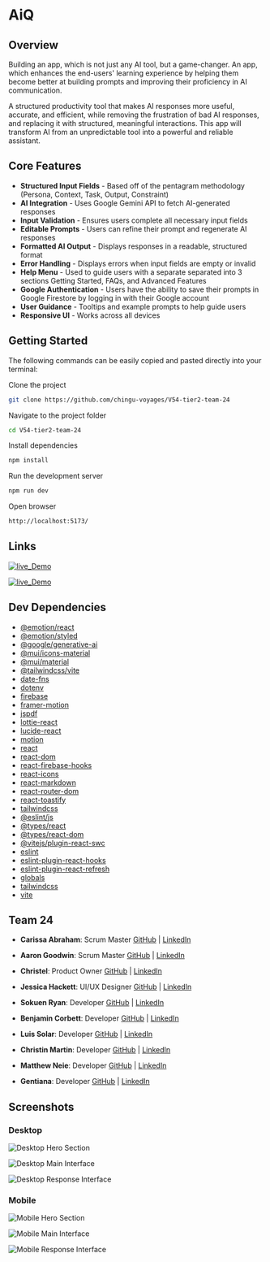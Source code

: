 # AiQ

## Overview

Building an app, which is not just any AI tool, but a game-changer. An app, which enhances the end-users' learning experience by helping them become better at building prompts and improving their proficiency in AI communication.

A structured productivity tool that makes AI responses more useful, accurate, and efficient, while removing the frustration of bad AI responses, and replacing it with structured, meaningful interactions. This app will transform AI from an unpredictable tool into a powerful and reliable assistant.

## Core Features

- **Structured Input Fields** - Based off of the pentagram methodology (Persona, Context, Task, Output, Constraint)
- **AI Integration** - Uses Google Gemini API to fetch AI-generated responses
- **Input Validation** - Ensures users complete all necessary input fields
- **Editable Prompts** - Users can refine their prompt and regenerate AI responses
- **Formatted AI Output** - Displays responses in a readable, structured format
- **Error Handling** - Displays errors when input fields are empty or invalid
- **Help Menu** - Used to guide users with a separate separated into 3 sections Getting Started, FAQs, and Advanced Features
- **Google Authentication** - Users have the ability to save their prompts in Google Firestore by logging in with their Google account
- **User Guidance** - Tooltips and example prompts to help guide users
- **Responsive UI** - Works across all devices

## Getting Started

The following commands can be easily copied and pasted directly into your terminal:

Clone the project

```bash
git clone https://github.com/chingu-voyages/V54-tier2-team-24
```

Navigate to the project folder

```bash
cd V54-tier2-team-24
```

Install dependencies

```bash
npm install
```

Run the development server

```bash
npm run dev
```

Open browser

```bash
http://localhost:5173/
```

## Links

[![live_Demo](https://img.shields.io/badge/AIQ_live_Demo-0?style=for-the-badge&logo=ko-fi&logoColor=white)](https://getaiq.netlify.app/)

[![live_Demo](https://img.shields.io/badge/Chingu-003?style=for-the-badge&logo=ko-fi&logoColor=white)](https://www.chingu.io/)

## Dev Dependencies

- [@emotion/react](https://emotion.sh/docs/@emotion/react)
- [@emotion/styled](https://emotion.sh/docs/@emotion/styled)
- [@google/generative-ai](https://github.com/google/generative-ai-js)
- [@mui/icons-material](https://mui.com/material-ui/material-icons/)
- [@mui/material](https://mui.com/)
- [@tailwindcss/vite](https://github.com/tailwindlabs/tailwindcss-vite)
- [date-fns](https://date-fns.org/)
- [dotenv](https://github.com/motdotla/dotenv)
- [firebase](https://firebase.google.com/)
- [framer-motion](https://www.framer.com/motion/)
- [jspdf](https://github.com/parallax/jsPDF)
- [lottie-react](https://github.com/Gamote/lottie-react)
- [lucide-react](https://lucide.dev/guide/packages/lucide-react)
- [motion](https://github.com/framer/motion)
- [react](https://react.dev/)
- [react-dom](https://react.dev/)
- [react-firebase-hooks](https://github.com/CSFrequency/react-firebase-hooks)
- [react-icons](https://react-icons.github.io/react-icons/)
- [react-markdown](https://github.com/remarkjs/react-markdown)
- [react-router-dom](https://reactrouter.com/)
- [react-toastify](https://fkhadra.github.io/react-toastify/introduction)
- [tailwindcss](https://tailwindcss.com/)
- [@eslint/js](https://eslint.org/docs/latest/use/getting-started)
- [@types/react](https://github.com/DefinitelyTyped/DefinitelyTyped/tree/master/types/react)
- [@types/react-dom](https://github.com/DefinitelyTyped/DefinitelyTyped/tree/master/types/react-dom)
- [@vitejs/plugin-react-swc](https://github.com/vitejs/vite-plugin-react-swc)
- [eslint](https://eslint.org/)
- [eslint-plugin-react-hooks](https://www.npmjs.com/package/eslint-plugin-react-hooks)
- [eslint-plugin-react-refresh](https://github.com/ArnaudBarre/eslint-plugin-react-refresh)
- [globals](https://github.com/sindresorhus/globals)
- [tailwindcss](https://tailwindcss.com/)
- [vite](https://vitejs.dev/)

## Team 24

- **Carissa Abraham**: Scrum Master [GitHub](https://github.com/carissayeaaa) | [LinkedIn](https://www.linkedin.com/in/carissa-abraham/)
- **Aaron Goodwin**: Scrum Master [GitHub](https://github.com/tradingwait) | [LinkedIn](https://www.linkedin.com/in/goodwinaaron/)
- **Christel**: Product Owner [GitHub](https://github.com/christel-l) | [LinkedIn](https://www.linkedin.com/in/welahlookymba/)

- **Jessica Hackett**: UI/UX Designer [GitHub](https://github.com/mooglemoxie0018) | [LinkedIn](https://www.linkedin.com/in/jessica-hackett-6725a4325/)
- **Sokuen Ryan**: Developer [GitHub](https://github.com/sokuenryan) | [LinkedIn](https://linkedin.com/in/sokuenryan)
- **Benjamin Corbett**: Developer [GitHub](https://github.com/bcsurf2822) | [LinkedIn](https://linkedin.com/in/benjamin-corbett-84822424a/)
- **Luis Solar**: Developer [GitHub](https://github.com/solarluiso) | [LinkedIn](https://www.linkedin.com/in/solarluiso/)
- **Christin Martin**: Developer [GitHub](https://github.com/Christin-paige) | [LinkedIn](https://www.linkedin.com/in/christin-martin/)
- **Matthew Neie**: Developer [GitHub](https://github.com/MatthewNeie) | [LinkedIn](https://linkedin.com/in/matthew-neie)
- **Gentiana**: Developer [GitHub](https://github.com/gentianaZ1) | [LinkedIn](https://www.linkedin.com/in/gentiana-han-006b39353)

## Screenshots

### Desktop

![Desktop Hero Section](screenshots/desktop/desktop_hero.png)

![Desktop Main Interface](screenshots/desktop/desktop_main.png)

![Desktop Response Interface](screenshots/desktop/desktop_response.png)

### Mobile

![Mobile Hero Section](screenshots/mobile/mobile_hero.png)

![Mobile Main Interface](screenshots/mobile/mobile_main.png)

![Mobile Response Interface](screenshots/mobile/mobile_response.png)
